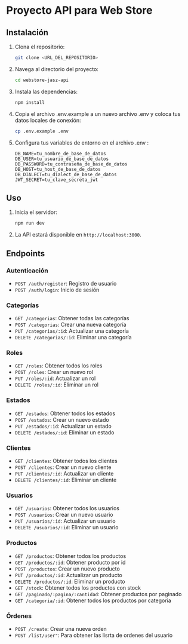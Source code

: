 # Proyecto API para Web Store


## Instalación

1. Clona el repositorio:
    ```sh
    git clone <URL_DEL_REPOSITORIO>
    ```

2. Navega al directorio del proyecto:
    ```sh
    cd webstore-jasz-api

    ```

3. Instala las dependencias:
    ```sh
    npm install
    ```

4. Copia el archivo .env.example  a un nuevo archivo  .env y coloca tus datos locales de conexión:
    ```sh
    cp .env.example .env
    ```

5. Configura tus variables de entorno en el archivo .env :
    ```env
    DB_NAME=tu_nombre_de_base_de_datos
    DB_USER=tu_usuario_de_base_de_datos
    DB_PASSWORD=tu_contraseña_de_base_de_datos
    DB_HOST=tu_host_de_base_de_datos
    DB_DIALECT=tu_dialect_de_base_de_datos
    JWT_SECRET=tu_clave_secreta_jwt
    ```

## Uso

1. Inicia el servidor:
    ```sh
    npm run dev
    ```

2. La API estará disponible en `http://localhost:3000`.

## Endpoints

### Autenticación
- `POST /auth/register`: Registro de usuario
- `POST /auth/login`: Inicio de sesión

### Categorías
- `GET /categorias`: Obtener todas las categorías
- `POST /categorias`: Crear una nueva categoría
- `PUT /categorias/:id`: Actualizar una categoría
- `DELETE /categorias/:id`: Eliminar una categoría

### Roles
- `GET /roles`: Obtener todos los roles
- `POST /roles`: Crear un nuevo rol
- `PUT /roles/:id`: Actualizar un rol
- `DELETE /roles/:id`: Eliminar un rol

### Estados
- `GET /estados`: Obtener todos los estados
- `POST /estados`: Crear un nuevo estado
- `PUT /estados/:id`: Actualizar un estado
- `DELETE /estados/:id`: Eliminar un estado

### Clientes
- `GET /clientes`: Obtener todos los clientes
- `POST /clientes`: Crear un nuevo cliente
- `PUT /clientes/:id`: Actualizar un cliente
- `DELETE /clientes/:id`: Eliminar un cliente

### Usuarios
- `GET /usuarios`: Obtener todos los usuarios
- `POST /usuarios`: Crear un nuevo usuario
- `PUT /usuarios/:id`: Actualizar un usuario
- `DELETE /usuarios/:id`: Eliminar un usuario

### Productos
- `GET /productos`: Obtener todos los productos
- `GET /productos/:id`: Obtener producto por id
- `POST /productos`: Crear un nuevo producto
- `PUT /productos/:id`: Actualizar un producto
- `DELETE /productos/:id`: Eliminar un producto
- `GET /stock`: Obtener todos los productos con stock
- `GET /paginado/:pagina/:cantidad`: Obtener productos por paginado
- `GET /categoria/:id`: Obtener todos los productos por categoria

### Órdenes
- `POST /create`: Crear una nueva orden
- `POST /list/user"`: Para obtener las lisrta de ordenes del usuario


